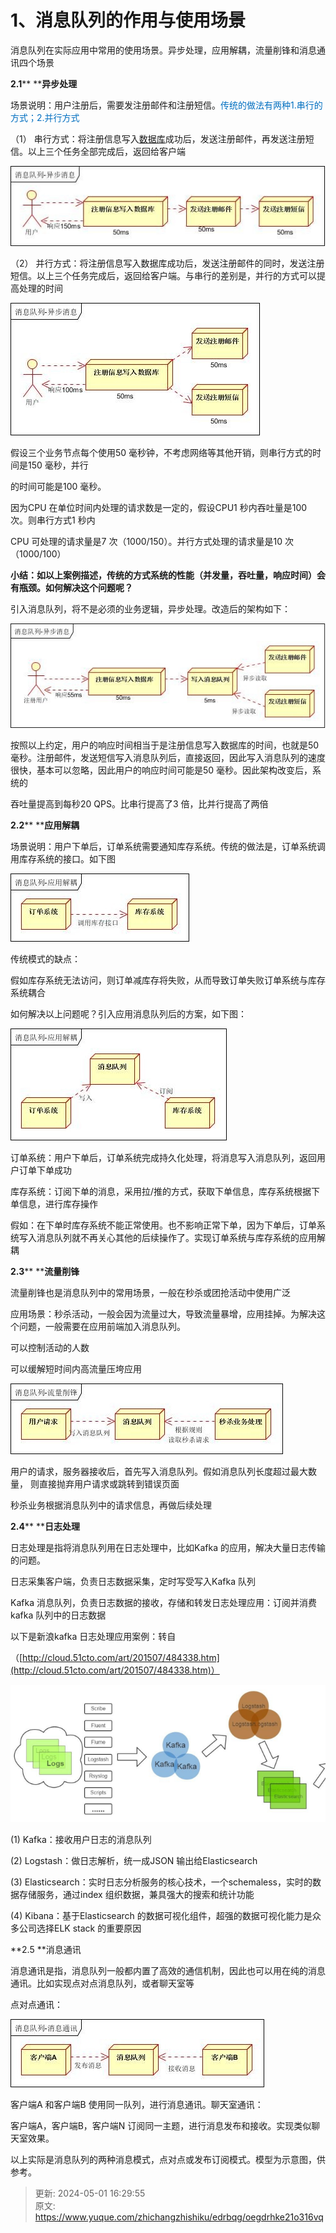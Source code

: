 # 1、消息队列的作用与使用场景

消息队列在实际应用中常用的使用场景。异步处理，应用解耦，流量削锋和消息通讯四个场景

**2.1**** ****异步处理**

场景说明：用户注册后，需要发注册邮件和注册短信。<font style="color:rgb(0,111,192);">传统的做法有两种</font><font style="color:rgb(0,111,192);">1.</font><font style="color:rgb(0,111,192);">串行的方式；</font><font style="color:rgb(0,111,192);">2.</font><font style="color:rgb(0,111,192);">并行方式</font>

（1） 串行方式：将注册信息写入[数据库](http://lib.csdn.net/base/mysql)成功后，发送注册邮件，再发送注册短信。以上三个任务全部完成后，返回给客户端



![1714552067124-5695587f-493e-419c-8b9d-f1563f7684ee.png](./img/DSz-l7phy-OmJqnM/1714552067124-5695587f-493e-419c-8b9d-f1563f7684ee-828544.png)





（2） 并行方式：将注册信息写入数据库成功后，发送注册邮件的同时，发送注册短信。以上三个任务完成后，返回给客户端。与串行的差别是，并行的方式可以提高处理的时间

  
![1714552090882-92e21489-9a3e-4c39-b444-73928a1714b6.png](./img/DSz-l7phy-OmJqnM/1714552090882-92e21489-9a3e-4c39-b444-73928a1714b6-181313.png)







假设三个业务节点每个使用50 毫秒钟，不考虑网络等其他开销，则串行方式的时间是150 毫秒，并行

的时间可能是100 毫秒。



因为CPU 在单位时间内处理的请求数是一定的，假设CPU1 秒内吞吐量是100 次。则串行方式1 秒内

CPU 可处理的请求量是7 次（1000/150）。并行方式处理的请求量是10 次（1000/100）



**小结：如以上案例描述，传统的方式系统的性能（并发量，吞吐量，响应时间）会有瓶颈。如何解决这个问题呢？**

引入消息队列，将不是必须的业务逻辑，异步处理。改造后的架构如下：



![1714552122891-48231c17-e753-4270-805a-5bb8ba900209.png](./img/DSz-l7phy-OmJqnM/1714552122891-48231c17-e753-4270-805a-5bb8ba900209-463421.png)



按照以上约定，用户的响应时间相当于是注册信息写入数据库的时间，也就是50 毫秒。注册邮件，发送短信写入消息队列后，直接返回，因此写入消息队列的速度很快，基本可以忽略，因此用户的响应时间可能是50 毫秒。因此架构改变后，系统的

吞吐量提高到每秒20 QPS。比串行提高了3 倍，比并行提高了两倍

**2.2**** ****应用解耦**

场景说明：用户下单后，订单系统需要通知库存系统。传统的做法是，订单系统调用库存系统的接口。如下图  


![1714552135622-b11614c5-98e7-4960-8549-ec9f029485ea.png](./img/DSz-l7phy-OmJqnM/1714552135622-b11614c5-98e7-4960-8549-ec9f029485ea-095334.png)



传统模式的缺点：



假如库存系统无法访问，则订单减库存将失败，从而导致订单失败订单系统与库存系统耦合

如何解决以上问题呢？引入应用消息队列后的方案，如下图：



![1714552147258-ff5cd712-e831-4af2-a0d2-ab49f33c1e65.png](./img/DSz-l7phy-OmJqnM/1714552147258-ff5cd712-e831-4af2-a0d2-ab49f33c1e65-001473.png)

 



订单系统：用户下单后，订单系统完成持久化处理，将消息写入消息队列，返回用户订单下单成功

库存系统：订阅下单的消息，采用拉/推的方式，获取下单信息，库存系统根据下单信息，进行库存操作

假如：在下单时库存系统不能正常使用。也不影响正常下单，因为下单后，订单系统写入消息队列就不再关心其他的后续操作了。实现订单系统与库存系统的应用解耦

**2.3**** ****流量削锋**

流量削锋也是消息队列中的常用场景，一般在秒杀或团抢活动中使用广泛



应用场景：秒杀活动，一般会因为流量过大，导致流量暴增，应用挂掉。为解决这个问题，一般需要在应用前端加入消息队列。

可以控制活动的人数



可以缓解短时间内高流量压垮应用

  
![1714552157610-564376e6-5693-4231-956a-31f1cb416307.png](./img/DSz-l7phy-OmJqnM/1714552157610-564376e6-5693-4231-956a-31f1cb416307-753905.png)



用户的请求，服务器接收后，首先写入消息队列。假如消息队列长度超过最大数量， 则直接抛弃用户请求或跳转到错误页面

秒杀业务根据消息队列中的请求信息，再做后续处理

**2.4**** ****日志处理**

日志处理是指将消息队列用在日志处理中，比如Kafka 的应用，解决大量日志传输的问题。

日志采集客户端，负责日志数据采集，定时写受写入Kafka 队列



Kafka 消息队列，负责日志数据的接收，存储和转发日志处理应用：订阅并消费kafka 队列中的日志数据

以下是新浪kafka 日志处理应用案例：转自

（[http://cloud.51cto.com/art/201507/484338.htm](http://cloud.51cto.com/art/201507/484338.htm)）



![1714552167667-995dc848-7a16-4627-be9f-2ce9fcf3acbb.png](./img/DSz-l7phy-OmJqnM/1714552167667-995dc848-7a16-4627-be9f-2ce9fcf3acbb-281695.png)





(1) Kafka：接收用户日志的消息队列

(2) Logstash：做日志解析，统一成JSON 输出给Elasticsearch

(3) Elasticsearch：实时日志分析服务的核心技术，一个schemaless，实时的数据存储服务，通过index 组织数据，兼具强大的搜索和统计功能

(4) Kibana：基于Elasticsearch 的数据可视化组件，超强的数据可视化能力是众多公司选择ELK stack 的重要原因

**2.5 **消息通讯

消息通讯是指，消息队列一般都内置了高效的通信机制，因此也可以用在纯的消息通讯。比如实现点对点消息队列，或者聊天室等

点对点通讯：



![1714552183419-d599ca11-021b-4ad9-a70b-8c9f9d69b7d4.png](./img/DSz-l7phy-OmJqnM/1714552183419-d599ca11-021b-4ad9-a70b-8c9f9d69b7d4-254141.png)

 

客户端A 和客户端B 使用同一队列，进行消息通讯。聊天室通讯：

客户端A，客户端B，客户端N 订阅同一主题，进行消息发布和接收。实现类似聊天室效果。

以上实际是消息队列的两种消息模式，点对点或发布订阅模式。模型为示意图，供参考。



> 更新: 2024-05-01 16:29:55  
> 原文: <https://www.yuque.com/zhichangzhishiku/edrbqg/oegdrhke21o316vq>